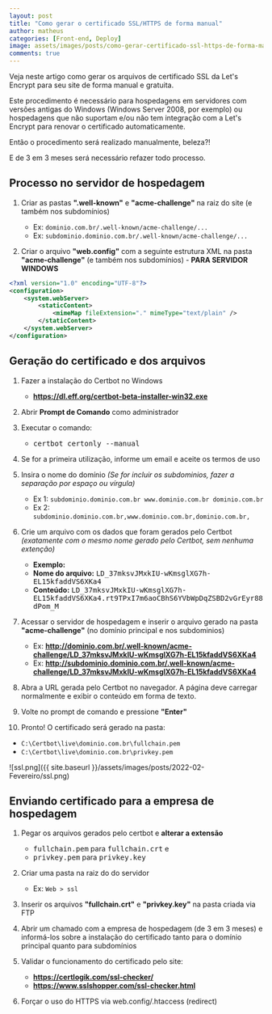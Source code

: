 ```yaml
---
layout: post
title: "Como gerar o certificado SSL/HTTPS de forma manual"
author: matheus
categories: [Front-end, Deploy]
image: assets/images/posts/como-gerar-certificado-ssl-https-de-forma-manual.jpg
comments: true
---
```


Veja neste artigo como gerar os arquivos de certificado SSL da Let's Encrypt para seu site de forma manual e gratuita.

Este procedimento é necessário para hospedagens em servidores com versões antigas do Windows (Windows Server 2008, por exemplo) ou hospedagens que não suportam e/ou não tem integração com a Let's Encrypt para renovar o certificado automaticamente.

Então o procedimento será realizado manualmente, beleza?!

E de 3 em 3 meses será necessário refazer todo processo.

## Processo no servidor de hospedagem

1. Criar as pastas **".well-known"** e **"acme-challenge"** na raiz do site (e também nos subdomínios)

   - Ex: `dominio.com.br/.well-known/acme-challenge/...`
   - Ex: `subdominio.dominio.com.br/.well-known/acme-challenge/...`

2. Criar o arquivo **"web.config"** com a seguinte estrutura XML na pasta **"acme-challenge"** (e também nos subdomínios) - **PARA SERVIDOR WINDOWS**

```xml
<?xml version="1.0" encoding="UTF-8"?>
<configuration>
    <system.webServer>
        <staticContent>
            <mimeMap fileExtension="." mimeType="text/plain" />
        </staticContent>
    </system.webServer>
</configuration>
```

## Geração do certificado e dos arquivos

1. Fazer a instalação do Certbot no Windows

   - **<a href="https://dl.eff.org/certbot-beta-installer-win32.exe" rel="noopener noreferrer">https://dl.eff.org/certbot-beta-installer-win32.exe</a>**

2. Abrir **Prompt de Comando** como administrador

3. Executar o comando:

   - <kbd>certbot certonly --manual</kbd>

4. Se for a primeira utilização, informe um email e aceite os termos de uso

5. Insira o nome do domínio _(Se for incluir os subdominios, fazer a separação por espaço ou vírgula)_

   - Ex 1: `subdominio.dominio.com.br www.dominio.com.br dominio.com.br`
   - Ex 2: `subdominio.dominio.com.br,www.dominio.com.br,dominio.com.br,`

6. Crie um arquivo com os dados que foram gerados pelo Certbot _(exatamente com o mesmo nome gerado pelo Certbot, sem nenhuma extenção)_

   - **Exemplo:**
   - **Nome do arquivo:** <kbd>LD_37mksvJMxkIU-wKmsglXG7h-EL15kfaddVS6XKa4</kbd>
   - **Conteúdo:** <kbd>LD_37mksvJMxkIU-wKmsglXG7h-EL15kfaddVS6XKa4.rt9TPxI7m6aoCBhS6YVbWpDqZSBD2vGrEyr88dPom_M</kbd>

7. Acessar o servidor de hospedagem e inserir o arquivo gerado na pasta **"acme-challenge"** (no domínio principal e nos subdominios)

   - Ex: **http://dominio.com.br/.well-known/acme-challenge/LD_37mksvJMxkIU-wKmsglXG7h-EL15kfaddVS6XKa4**
   - Ex: **http://subdominio.dominio.com.br/.well-known/acme-challenge/LD_37mksvJMxkIU-wKmsglXG7h-EL15kfaddVS6XKa4**

8. Abra a URL gerada pelo Certbot no navegador. A página deve carregar normalmente e exibir o conteúdo em forma de texto.

9. Volte no prompt de comando e pressione **"Enter"**

10. Pronto! O certificado será gerado na pasta:

- `C:\Certbot\live\dominio.com.br\fullchain.pem`
- `C:\Certbot\live\dominio.com.br\privkey.pem`

![ssl.png]({{ site.baseurl }}/assets/images/posts/2022-02-Fevereiro/ssl.png)

## Enviando certificado para a empresa de hospedagem

1. Pegar os arquivos gerados pelo certbot e **alterar a extensão**

   - <kbd>fullchain.pem</kbd> para <kbd>fullchain.crt</kbd> e
   - <kbd>privkey.pem</kbd> para <kbd>privkey.key</kbd>

2. Criar uma pasta na raiz do do servidor

   - Ex: `Web > ssl`

3. Inserir os arquivos **"fullchain.crt"** e **"privkey.key"** na pasta criada via FTP

4. Abrir um chamado com a empresa de hospedagem (de 3 em 3 meses) e informá-los sobre a instalação do certificado tanto para o domínio principal quanto para subdomínios

5. Validar o funcionamento do certificado pelo site:

   - **<a href="https://certlogik.com/ssl-checker/" rel="noopener noreferrer">https://certlogik.com/ssl-checker/</a>**
   - **<a href="https://www.sslshopper.com/ssl-checker.html" rel="noopener noreferrer">https://www.sslshopper.com/ssl-checker.html</a>**

6. Forçar o uso do HTTPS via web.config/.htaccess (redirect)
